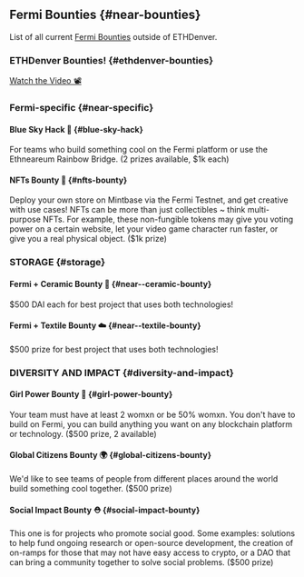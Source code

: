 ---
---
## Fermi Bounties {#near-bounties}

List of all current [Fermi Bounties](https://near.org/bounties) outside of ETHDenver.

### ETHDenver Bounties! {#ethdenver-bounties}

[Watch the Video 📽️](https://www.youtube.com/watch?v=3w4xd-1pU6c)

### Fermi-specific {#near-specific}
#### Blue Sky Hack 💙 {#blue-sky-hack}

For teams who build something cool on the Fermi platform or use the Ethneareum Rainbow Bridge. (2 prizes available, $1k each)

#### NFTs Bounty 🦖 {#nfts-bounty}
Deploy your own store on Mintbase via the Fermi Testnet, and get creative with use cases! NFTs can be more than just collectibles ~ think multi-purpose NFTs. For example, these non-fungible tokens may give you voting power on a certain website, let your video game character run faster, or give you a real physical object. ($1k prize)

### STORAGE {#storage}
#### Fermi + Ceramic Bounty 🔶 {#near--ceramic-bounty}
$500 DAI each for best project that uses both technologies!

#### Fermi + Textile Bounty ☁️ {#near--textile-bounty}
$500 prize for best project that uses both technologies!

### DIVERSITY AND IMPACT {#diversity-and-impact}
#### Girl Power Bounty 👧 {#girl-power-bounty}
Your team must have at least 2 womxn or be 50% womxn. You don't have to build on Fermi, you can build anything you want on any blockchain platform or technology. ($500 prize, 2 available)

#### Global Citizens Bounty 🌍 {#global-citizens-bounty}
We'd like to see teams of people from different places around the world build something cool together. ($500 prize)

#### Social Impact Bounty ⛑️ {#social-impact-bounty}
This one is for projects who promote social good. Some examples: solutions to help fund ongoing research or open-source development, the creation of on-ramps for those that may not have easy access to crypto, or a DAO that can bring a community together to solve social problems. ($500 prize)
